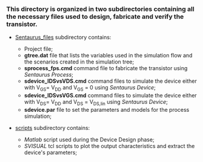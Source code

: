 ### This directory is organized in two subdirectories containing all the necessary files used to design, fabricate and verify the transistor.
- [Sentaurus_files](https://github.com/francescofalconieri/IST_Project/tree/main/IST_HOMEWORK/Sentaurus_files) subdirectory contains:
	- Project file;
	- **gtree.dat** file that lists the variables used in the simulation flow and the scenarios created in the simulation tree;
	- **sprocess_fps.cmd** command file to fabricate the transistor using *Sentaurus Process*;
	- **sdevice_IDSvsVDS.cmd** command files to simulate the device either with V<sub>GS</sub>= V<sub>DD</sub> and V<sub>GS</sub> = 0 using *Sentaurus Device*;
	- **sdevice_IDSvsVGS.cmd** command files to simulate the device either with V<sub>DS</sub>= V<sub>DD</sub> and V<sub>DS</sub> = V<sub>DS,lin</sub> using *Sentaurus Device*;
	- **sdevice.par** file to set the parameters and models for the process simulation;
	
- [scripts](https://github.com/francescofalconieri/IST_Project/tree/main/IST_HOMEWORK/scripts) subdirectory contains:
	- *Matlab* script used during the Device Design phase;
	- *SVISUAL* tcl scripts to plot the output characteristics and extract the device's parameters;	
	
